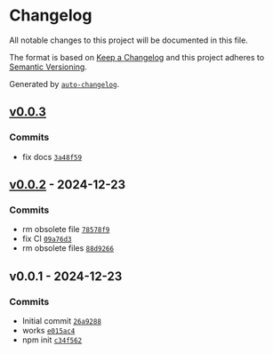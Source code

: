 # Changelog

All notable changes to this project will be documented in this file.

The format is based on [Keep a Changelog](https://keepachangelog.com/en/1.0.0/)
and this project adheres to [Semantic Versioning](https://semver.org/spec/v2.0.0.html).

Generated by [`auto-changelog`](https://github.com/CookPete/auto-changelog).

## [v0.0.3](https://github.com/substrate-system/after/compare/v0.0.2...v0.0.3)

### Commits

- fix docs [`3a48f59`](https://github.com/substrate-system/after/commit/3a48f595e642c20805adbd459e8cc89d64fcfe0b)

## [v0.0.2](https://github.com/substrate-system/after/compare/v0.0.1...v0.0.2) - 2024-12-23

### Commits

- rm obsolete file [`78578f9`](https://github.com/substrate-system/after/commit/78578f99b24089209530bb5f534acfa8d5f777d8)
- fix CI [`09a76d3`](https://github.com/substrate-system/after/commit/09a76d3e64daf6368023308e80cf890cd7fb228f)
- rm obsolete files [`88d9266`](https://github.com/substrate-system/after/commit/88d9266373acd01dc73215b45f0ccbd7578a8c17)

## v0.0.1 - 2024-12-23

### Commits

- Initial commit [`26a9288`](https://github.com/substrate-system/after/commit/26a92887b53fe753e8c7219e0f0dd0d4c1820d4f)
- works [`e015ac4`](https://github.com/substrate-system/after/commit/e015ac46e55d2b06b29bbcba9b161792f6cca946)
- npm init [`c34f562`](https://github.com/substrate-system/after/commit/c34f5622e87068b7bbc87a06db04a3b0a34da047)
